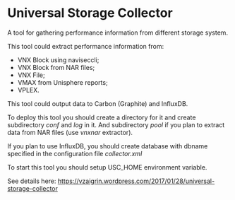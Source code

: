 # Universal Storage Collector

A tool for gathering performance information from different storage system.

This tool could extract performance information from:
- VNX Block using naviseccli;
- VNX Block from NAR files;
- VNX File;
- VMAX from Unisphere reports;
- VPLEX.

This tool could output data to Carbon (Graphite) and InfluxDB.

To deploy this tool you should create a directory for it and create subdirectory *conf* and *log* in it.
And subdirectory *pool* if you plan to extract data from NAR files (use *vnxnar* extractor).

If you plan to use InfluxDB, you should create database with dbname specified in the configuration file *collector.xml*

To start this tool you should setup USC_HOME environment variable.

See details here: https://vzaigrin.wordpress.com/2017/01/28/universal-storage-collector
